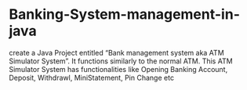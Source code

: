 # Banking-System-management-in-java
 create a Java Project entitled “Bank management system aka ATM Simulator System”. It functions similarly to the normal ATM. This ATM Simulator System has functionalities like Opening Banking Account, Deposit, Withdrawl, MiniStatement, Pin Change etc

